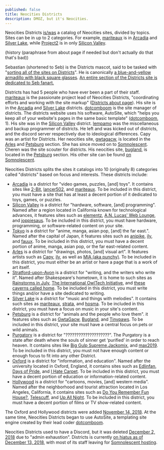 ```yaml
---
published: false
title: Neocities Districts
description: DMOZ, but it's Neocities.
---
```


Neocities Districts [is/was](# "currently on hiatus") a catalog of Neocities sites, divided by topics. Sites can be in up to 2 categories. For example, [mariteaux](//mariteaux.neocities.org) is in [Arcadia][] and [Silver Lake][], while [Project2](//project2.neocities.org) is in only [Silicon Valley][].

(history (paraphrase from about page if needed but don't actually do that that's bad))

Sebastian (shortened to Seb) is the Districts mascot, said to be tasked with "[sorting all of the sites on Districts](https://districts.neocities.org/about/)". He is canonically [a blue-and-yellow armadillo with black square glasses](https://districts.neocities.org/images/staff/seb.png). [An entire section of the Districts site is dedicated to Seb fanart.](https://districts.neocities.org/fanart/)

Districts has had 5 people who have ever been a part of their staff. [mariteaux](https://mariteaux.neocities.org/) is the passionate project lead of Neocities Districts, "coordinating efforts and working with the site markup" ([Districts about page](https://districts.neocities.org/about/)). His site is in the [Arcadia][] and [Silver Lake][] districts. [dotcomboom](https://dotcomboom.somnolescent.net "originally dotcomboom.neocities.org") is the site manager of districts. The districts website uses his software, AutoSite, which "helps you keep all of your website's pages in the same basic template" ([dotcomboom](https://github.com/dotcomboom/AutoSite#readme), 1). His site was in the [Silicon Valley](https://districts.neocities.org/silicon-valley "While his site remains linked, it is no longer online.") district. [lempamo](https://lempamo.neocities.org) was the miscellaneous and backup programmer of districts. He left and was kicked out of districts, and the discord server respectively due to ideological differences. Capy was an artist for Districts. Her neocities site, [gwtagacw](https://gwtagacw.neocities.org), is located in the [Arles][] and [Petsburg][] section. She has since moved on to [Somnolescent](https://capy.somnolescent.net). Cheren was the site scouter for districts. His neocities site, [bugland](https://bugland.neocities.org), is located in the [Petsburg][] section. His other site can be found [on Somnolescent](https://cheren.somnolescent.net).

Neocities Districts splits the sites it catalogs into 10 (originally 8) categories called "districts" based on focus and interests. These districts include:

 - [Arcadia][] is a district for "video games, puzzles, [and] toys". It contains sites like [2-Bit](https://2bit.neocities.org/), [lancer502](https://lancer502.neocities.org/), and [mariteaux](https://mariteaux.neocities.org/). To be included in this district, you must have a site that has at least a decent portion of it dedicated to toys, games, or puzzles.
 - [Silicon Valley][] is a district for "hardware, software, [and] programming". Named after a region located in California known for technological advances, it features sites such as [elementz](https://elementz.neocities.org), [A.N. Lucas' Web Lounge](https://anlucas.neocities.org/), and [joppiesaus](https://joppiesaus.neocities.org). To be included in this district, you must have hardware, programming, or software-related content on your site.
 - [Tokyo][] is a district for "anime, manga, asian pop, [and] the far east.". Named after the capital of Japan, it features sites such as [anipike](https://anipike.neocities.org), [ily](https://ily.neocities.org), and [fauux](https://fauux.neocities.org). To be included in this district, you must have a decent portion of anime, manga, asian pop, or the far east-related content.
 - [Arles][] is a district for "drawings, photos, [and] visual art". It features artists such as [Capy](https://gwtagacw.neocities.org/), [ily](https://ily.neocities.org/), as well as [MIA (aka punchy)](https://punchy.neocities.org/). To be included in this district, you must either be an artist or have a page that is a work of art itself.
 - [Stratford-upon-Avon](https://districts.neocities.org/stratford-upon-avon/) is a district for "writing, and the writers who write it". Named after Shakespeare's hometown, it is home to such sites as [Rainstorms in July](https://rainstormsinjuly.co/), [The International OwlTech Initiative](https://owltech.neocities.org/), and [these caverns called home](https://cavernscalledhome.neocities.org/). To be included in this district, you must write things and/or have a site dedicated to writing.
 - [Silver Lake][] is a district for "music and things with melodies". It contains such sites as [mariteaux](https://mariteaux.neocities.org/), [strata](https://strata.neocities.org/), and [hosma](hosma.neocities.org). To be included in this district, you must have a focus on music in your site's content.
 - [Petsburg][] is a district for "animals and the people who love them". it features sites such as [GwtaGacw](https://gwtagacw.neocities.org/), [Bugland](https://bugland.neocities.org/), and   [Tinypaws](https://tinypaws.neocities.org/). To be included in this district, your site must have a central focus on pets or wild animals.
 - [Purgatory][] is a district for "????????????????????". The Purgatory is a state after death where the souls of sinner get ‘purified’ in order to reach heaven. It contains sites like [Big Gulp Supreme](https://biggulpsupreme.neocities.org/),[Jackomix](https://jackomix.neocities.org/), and [max2019](https://max2019.neocities.org/). To be included in this district, you must not have enough content or enough focus to fit into any other District.
  - [Oxford][] is a district for "information, and education". Named after the university located in Oxford, England, it contains sites such as [Edlinfan](https://edlinfan.neocities.org/), [Days of Pride](https://daysofpride.neocities.org/), and [I Hate Carpet](https://ihatecarpet.neocities.org/). To be included in this district, you must have a decent portion of education or information-related content.
  - [Hollywood][] is a district for "cartoons, movies, [and] western media". Named after the neighborhood and tourist attraction located in Los Angeles, California, it contains sites such as [Do You Remember Fun House?](https://doyourememberfunhouse.neocities.org/), [Telescuff](https://telescuff.neocities.org/), and [Up All Night](https://upallnight.neocities.org/). To be included in this district, you must have a decent portion of films or TV show-related content.

The Oxford and Hollywood districts were added [November 14, 2018](https://districts.neocities.org/updates/#nov04). At the same time, Neocities Districts began to use AutoSite, a templating site engine created by their lead coder [dotcomboom](https://dotcomboom.neocities.org/).

Neocities Districts used to have a Discord, but it was deleted [December 2, 2018](//districts.neocities.org/updates/#dec02) due to "admin exhaustion". Districts is currently [on hiatus as of December 13, 2018](//districts.neocities.org/updates/#dec13), with most of its staff leaving for [Somnolescent hosting](//somnolescent.net).

[Arcadia]: <https://districts.neocities.org/arcadia/>
[Silicon Valley]: <https://districts.neocities.org/silicon-valley>
[Silver Lake]: <https://districts.neocities.org/silver-lake/>
[Tokyo]: <https://districts.neocities.org/tokyo>
[Arles]: <https://districts.neocities.org/arles/>
[Petsburg]: <https://districts.neocities.org/petsburg/>
[Purgatory]: <https://districts.neocities.org/purgatory/>
[Oxford]: <https://districts.neocities.org/oxford>
[Hollywood]: <https://districts.neocities.org/hollywood>
